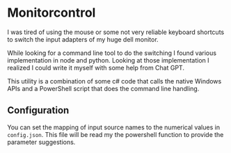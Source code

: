 # Monitorcontrol

I was tired of using the mouse or some not very reliable keyboard shortcuts to
switch the input adapters of my huge dell monitor. 

While looking for a command line tool to do the switching I found various
implementation in node and python. Looking at those implementation I realized I
could write it myself with some help from Chat GPT. 

This utility is a combination of some c# code that calls the native Windows APIs
and a PowerShell script that does the command line handling.

## Configuration
You can set the mapping of input source names to the numerical values in
`config.json`. This file will be read my the powershell function to provide the
parameter suggestions.
